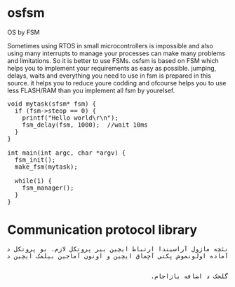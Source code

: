 # osfsm
OS by FSM

Sometimes using RTOS in small microcontrollers is impossible and also using many interrupts to manage your processes can make many problems and limitations.
So it is better to use FSMs.
osfsm is based on FSM which helps you to implement your requirements as easy as possible.
jumping, delays, waits and everything you need to use in fsm is prepared in this source.
it helps you to reduce youre codding and ofcourse helps you to use less FLASH/RAM than you implement all fsm by yourelsef.
<pre>
void mytask(sfsm* fsm) {
  if (fsm->steop == 0) {
    printf("Hello world\r\n");
    fsm_delay(fsm, 1000);  //wait 10ms
  }
}

int main(int argc, char *argv) {
  fsm_init();
  make_fsm(mytask);
  
  while(1) {
    fsm_manager();
  }
}
</pre>

<h1>Communication protocol library</h1>
<pre dir='rtl'>
نئچه ماژول آراسیندا ارتباط ایچین بیر پروتکل لازم. بو پروتکل دا سیز مقصد ماژولون آدرسی و اونون ایچیندکی تعریف اولونموش حافظه که رجیستر آدیلا تانییلار و البته دیتا و اونون اندازه سینی تابعه وررسیز و سیزه بیر آماده دیتا قئیترر. بو دیتان هر رابط اوستونده گوندره بیلرسیز.
آماده اولونموش پکتی آچماق ایچین و اونون آماجین بیلمک ایچین د بیر تابع یازیلیب کی اگر توتولموش پکت بیزیم فرمتیله بیر اولورسا اونون پارامترلری و دیتالارینی سیزه تحویل ورر.

گلجک د اضافه یازاجام.
</pre>
